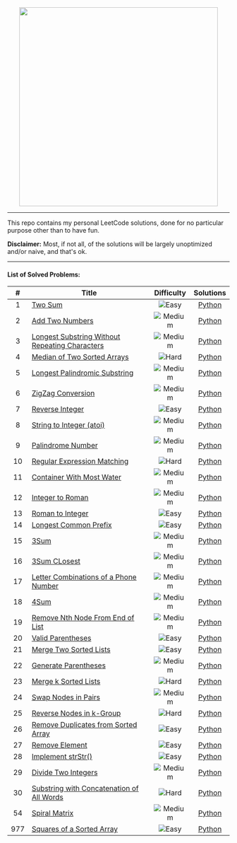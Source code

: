 <div align="center">
<img src="https://assets.leetcode.com/static_assets/public/webpack_bundles/images/logo-dark.e99485d9b.svg" width="450" height="auto"/>
</div>

---

This repo contains my personal LeetCode solutions, done for no particular purpose other than to have fun.

**Disclaimer:** Most, if not all, of the solutions will be largely unoptimized and/or naive, and that's ok.

---

#### List of Solved Problems:

|  #  | Title | Difficulty | Solutions |
| :-: | ----- | :--------: | :-------: |
| 1 | [Two Sum](https://leetcode.com/problems/two-sum/) | ![Easy](https://img.shields.io/badge/Easy-5cb85c.svg?style=flat) | [Python](python/1-two-sum.py) |
| 2 | [Add Two Numbers](https://leetcode.com/problems/add-two-numbers) | ![Medium](https://img.shields.io/badge/Medium-f0ad4e.svg?style=flat) | [Python](python/2-add-two-numbers.py) |
| 3 | [Longest Substring Without Repeating Characters](https://leetcode.com/problems/longest-substring-without-repeating-characters) | ![Medium](https://img.shields.io/badge/Medium-f0ad4e.svg?style=flat) | [Python](python/3-longest-substring-without-repeating-characters.py) |
| 4 | [Median of Two Sorted Arrays](https://leetcode.com/problems/median-of-two-sorted-arrays) | ![Hard](https://img.shields.io/badge/Hard-d9534f.svg?style=flat) | [Python](python/4-median-of-two-sorted-arrays.py) |
| 5 | [Longest Palindromic Substring](https://leetcode.com/problems/longest-palindromic-substring) | ![Medium](https://img.shields.io/badge/Medium-f0ad4e.svg?style=flat) | [Python](python/5-longest-palindromic-substring.py) |
| 6 | [ZigZag Conversion](https://leetcode.com/problems/zigzag-conversion) | ![Medium](https://img.shields.io/badge/Medium-f0ad4e.svg?style=flat) | [Python](python/6-zig-zag-conversion.py) |
| 7 | [Reverse Integer](https://leetcode.com/problems/reverse-integer) | ![Easy](https://img.shields.io/badge/Easy-5cb85c.svg?style=flat) | [Python](python/7-reverse-integer.py) |
| 8 | [String to Integer (atoi)](https://leetcode.com/problems/string-to-integer-atoi) | ![Medium](https://img.shields.io/badge/Medium-f0ad4e.svg?style=flat) | [Python](python/8-string-to-integer-atoi.py) |
| 9 | [Palindrome Number](https://leetcode.com/problems/palindrome-number) | ![Medium](https://img.shields.io/badge/Medium-f0ad4e.svg?style=flat) | [Python](python/9-palindrome-number.py) |
| 10 | [Regular Expression Matching](https://leetcode.com/problems/regular-expression-matching) | ![Hard](https://img.shields.io/badge/Hard-d9534f.svg?style=flat) | [Python](python/10-regular-expression-matching.py) |
| 11 | [Container With Most Water](https://leetcode.com/problems/container-with-most-water) | ![Medium](https://img.shields.io/badge/Medium-f0ad4e.svg?style=flat) | [Python](python/11-container-with-most-water.py) |
| 12 | [Integer to Roman](https://leetcode.com/problems/integer-to-roman) | ![Medium](https://img.shields.io/badge/Medium-f0ad4e.svg?style=flat) | [Python](python/12-integer-to-roman.py) |
| 13 | [Roman to Integer](https://leetcode.com/problems/roman-to-integer) | ![Easy](https://img.shields.io/badge/Easy-5cb85c.svg?style=flat) | [Python](python/13-roman-to-integer.py) |
| 14 | [Longest Common Prefix](https://leetcode.com/problems/longest-common-prefix) | ![Easy](https://img.shields.io/badge/Easy-5cb85c.svg?style=flat) | [Python](python/14-longest-common-prefix.py) |
| 15 | [3Sum](https://leetcode.com/problems/3sum) | ![Medium](https://img.shields.io/badge/Medium-f0ad4e.svg?style=flat) | [Python](python/15-3sum.py) |
| 16 | [3Sum CLosest](https://leetcode.com/problems/3sum-closest) | ![Medium](https://img.shields.io/badge/Medium-f0ad4e.svg?style=flat) | [Python](python/16-3sum-closest.py) |
| 17 | [Letter Combinations of a Phone Number](https://leetcode.com/problems/letter-combinations-of-a-phone-number) | ![Medium](https://img.shields.io/badge/Medium-f0ad4e.svg?style=flat) | [Python](python/17-letter-combinations-of-a-phone-number.py) |
| 18 | [4Sum](https://leetcode.com/problems/4sum) | ![Medium](https://img.shields.io/badge/Medium-f0ad4e.svg?style=flat) | [Python](python/18-4sum.py) |
| 19 | [Remove Nth Node From End of List](https://leetcode.com/problems/remove-nth-node-from-end-of-list) | ![Medium](https://img.shields.io/badge/Medium-f0ad4e.svg?style=flat) | [Python](python/19-remove-nth-node-from-end-of-list.py) |
| 20 | [Valid Parentheses](https://leetcode.com/problems/valid-parentheses) | ![Easy](https://img.shields.io/badge/Easy-5cb85c.svg?style=flat) | [Python](python/20-valid-parentheses.py) |
| 21 | [Merge Two Sorted Lists](https://leetcode.com/problems/merge-two-sorted-lists) | ![Easy](https://img.shields.io/badge/Easy-5cb85c.svg?style=flat) | [Python](python/21-merge-two-sorted-lists.py) |
| 22 | [Generate Parentheses](https://leetcode.com/problems/generate-parentheses) | ![Medium](https://img.shields.io/badge/Medium-f0ad4e.svg?style=flat) | [Python](python/22-generate-parentheses.py) |
| 23 | [Merge k Sorted Lists](https://leetcode.com/problems/merge-k-sorted-lists) | ![Hard](https://img.shields.io/badge/Hard-d9534f.svg?style=flat) | [Python](python/23-merge-k-sorted-lists.py) |
| 24 | [Swap Nodes in Pairs](https://leetcode.com/problems/swap-nodes-in-pairs) | ![Medium](https://img.shields.io/badge/Medium-f0ad4e.svg?style=flat) | [Python](python/24-swap-nodes-in-pairs.py) |
| 25 | [Reverse Nodes in k-Group](https://leetcode.com/problems/reverse-nodes-in-k-group) | ![Hard](https://img.shields.io/badge/Hard-d9534f.svg?style=flat) | [Python](python/25-reverse-nodes-in-k-group.py) |
| 26 | [Remove Duplicates from Sorted Array](https://leetcode.com/problems/remove-duplicates-from-sorted-array) | ![Easy](https://img.shields.io/badge/Easy-5cb85c.svg?style=flat) | [Python](python/26-remove-duplicates-from-sorted-array.py) |
| 27 | [Remove Element](https://leetcode.com/problems/remove-element) | ![Easy](https://img.shields.io/badge/Easy-5cb85c.svg?style=flat) | [Python](python/27-remove-element.py) |
| 28 | [Implement strStr()](https://leetcode.com/problems/implement-strstr) | ![Easy](https://img.shields.io/badge/Easy-5cb85c.svg?style=flat) | [Python](python/28-implement-strstr.py) |
| 29 | [Divide Two Integers](https://leetcode.com/problems/divide-two-integers) | ![Medium](https://img.shields.io/badge/Medium-f0ad4e.svg?style=flat) | [Python](python/29-divide-two-integers.py) |
| 30 | [Substring with Concatenation of All Words](https://leetcode.com/problems/substring-with-concatenation-of-all-words) | ![Hard](https://img.shields.io/badge/Hard-d9534f.svg?style=flat) | [Python](python/30-substring-with-concatenation-of-all-words.py) |
| 54 | [Spiral Matrix](https://leetcode.com/problems/spiral-matrix) | ![Medium](https://img.shields.io/badge/Medium-f0ad4e.svg?style=flat) | [Python](python/54-spiral-matrix.py) |
| 977 | [Squares of a Sorted Array](https://leetcode.com/problems/squares-of-a-sorted-array/) | ![Easy](https://img.shields.io/badge/Easy-5cb85c.svg?style=flat) | [Python](python/977-squares-of-a-sorted-array.py) |
